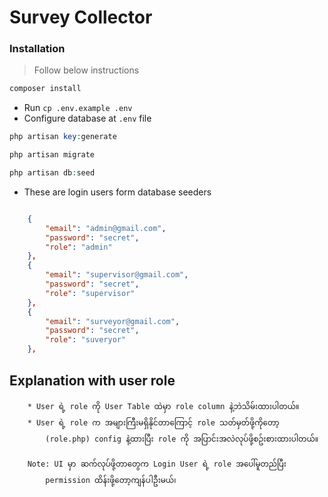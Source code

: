 # Survey Collector

### Installation

> Follow below instructions

```bash
composer install
```

-   Run `cp .env.example .env`
-   Configure database at `.env` file

```php
php artisan key:generate
```

```php
php artisan migrate
```

```php
php artisan db:seed
```

- These are login users form database seeders
```json

    {
        "email": "admin@gmail.com",
        "password": "secret",
        "role": "admin"
    },
    {
        "email": "supervisor@gmail.com",
        "password": "secret",
        "role": "supervisor"
    },
    {
        "email": "surveyor@gmail.com",
        "password": "secret",
        "role": "suveryor"
    },
```
## Explanation with user role

```
    * User ရဲ့ role ကို User Table ထဲမှာ role column နဲ့ဘဲသိမ်းထားပါတယ်။
    * User ရဲ့ role က အများကြီးမရှိနိုင်တာကြောင့် role သတ်မှတ်ဖို့ကိုတော့ 
        (role.php) config နဲ့ထားပြီး role ကို အပြာင်းအလဲလုပ်ဖို့စဥ်းစားထားပါတယ်။
    
    Note: UI မှာ ဆက်လုပ်ဖို့တာတွေက Login User ရဲ့ role အပေါ်မူတည်ပြီး
        permission ထိန်းဖို့တော့ကျန်ပါဦးမယ်၊
```
